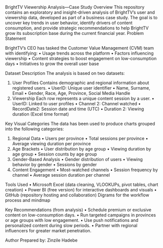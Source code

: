 BrightTV Viewership Analysis—Case Study
Overview
This repository contains an exploratory and insight-driven analysis of BrightTV’s user and viewership data, developed as part of a business case study. The goal is to uncover key trends in user behavior, identify drivers of content consumption, and provide strategic recommendations to help BrightTV grow its subscription base during the current financial year.
Problem Statement

BrightTV’s CEO has tasked the Customer Value Management (CVM) team with identifying:
•	Usage trends across the platform
•	Factors influencing viewership
•	Content strategies to boost engagement on low-consumption days
•	Initiatives to grow the overall user base

Dataset Description
The analysis is based on two datasets:
1. User Profiles
Contains demographic and regional information about registered users.
•	UserID: Unique user identifier
•	Name, Surname, Email
•	Gender, Race, Age, Province, Social Media Handle
2. Viewership
Each row represents a unique content session by a user.
•	UserID: Linked to user profiles
•	Channel 2: Channel watched
•	RecordDate2: Session date and time (UTC)
•	Duration 2: Viewing duration (Excel time format)

Key Visual Categories
The data has been used to produce charts grouped into the following categories:
1. Regional Data
•	Users per province
•	Total sessions per province
•	Average viewing duration per province
2. Age Brackets
•	User distribution by age group
•	Viewing duration by age group
•	Session counts by age group
3. Gender-Based Analysis
•	Gender distribution of users
•	Viewing behavior by gender
•	Sessions by gender
4. Content Engagement
•	Most-watched channels
•	Session frequency by channel
•	Average session duration per channel

Tools Used
•	Microsoft Excel (data cleaning, VLOOKUPs, pivot tables, chart creation)
•	Power BI (free version) for interactive dashboards and visuals
•	GitHub (repository hosting and collaboration)
Digrams for the workflow process and mindmap

Key Recommendations (from analysis)
•	Schedule premium or exclusive content on low-consumption days.
•	Run targeted campaigns in provinces or age groups with low engagement.
•	Use push notifications and personalized content during slow periods.
•	Partner with regional influencers for greater market penetration.

Author
Prepared by: Zinzile Hadebe

